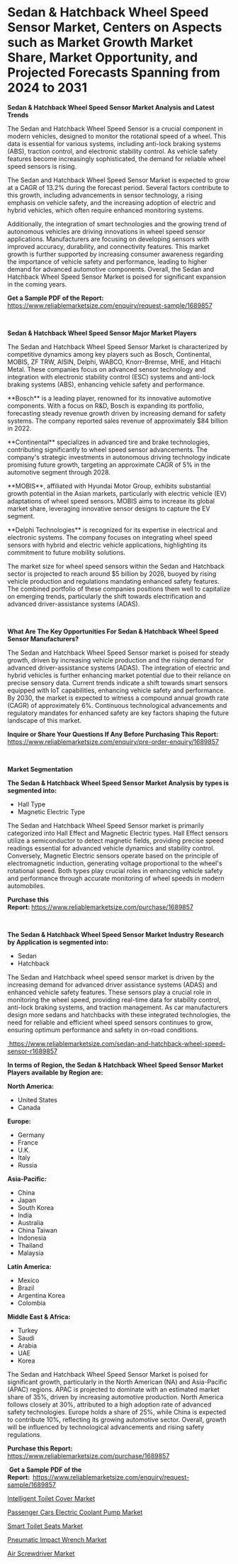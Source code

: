 <p><h1>Sedan & Hatchback Wheel Speed Sensor Market, Centers on Aspects such as Market Growth Market Share, Market Opportunity, and Projected Forecasts Spanning from 2024 to 2031</h1></p><p><strong>Sedan & Hatchback Wheel Speed Sensor Market Analysis and Latest Trends</strong></p>
<p><p>The Sedan and Hatchback Wheel Speed Sensor is a crucial component in modern vehicles, designed to monitor the rotational speed of a wheel. This data is essential for various systems, including anti-lock braking systems (ABS), traction control, and electronic stability control. As vehicle safety features become increasingly sophisticated, the demand for reliable wheel speed sensors is rising.</p><p>The Sedan and Hatchback Wheel Speed Sensor Market is expected to grow at a CAGR of 13.2% during the forecast period. Several factors contribute to this growth, including advancements in sensor technology, a rising emphasis on vehicle safety, and the increasing adoption of electric and hybrid vehicles, which often require enhanced monitoring systems. </p><p>Additionally, the integration of smart technologies and the growing trend of autonomous vehicles are driving innovations in wheel speed sensor applications. Manufacturers are focusing on developing sensors with improved accuracy, durability, and connectivity features. This market growth is further supported by increasing consumer awareness regarding the importance of vehicle safety and performance, leading to higher demand for advanced automotive components. Overall, the Sedan and Hatchback Wheel Speed Sensor Market is poised for significant expansion in the coming years.</p></p>
<p><strong>Get a Sample PDF of the Report:&nbsp;</strong> <a href="https://www.reliablemarketsize.com/enquiry/request-sample/1689857?utm_campaign=1464&utm_medium=2&utm_source=Github&utm_content=ia&utm_term=17102024&utm_id=sedan-hatchback-wheel-speed-sensor">https://www.reliablemarketsize.com/enquiry/request-sample/1689857</a></p>
<p>&nbsp;</p>
<p><strong>Sedan & Hatchback Wheel Speed Sensor Major Market Players</strong></p>
<p><p>The Sedan and Hatchback Wheel Speed Sensor Market is characterized by competitive dynamics among key players such as Bosch, Continental, MOBIS, ZF TRW, AISIN, Delphi, WABCO, Knorr-Bremse, MHE, and Hitachi Metal. These companies focus on advanced sensor technology and integration with electronic stability control (ESC) systems and anti-lock braking systems (ABS), enhancing vehicle safety and performance.</p><p>**Bosch** is a leading player, renowned for its innovative automotive components. With a focus on R&D, Bosch is expanding its portfolio, forecasting steady revenue growth driven by increasing demand for safety systems. The company reported sales revenue of approximately $84 billion in 2022.</p><p>**Continental** specializes in advanced tire and brake technologies, contributing significantly to wheel speed sensor advancements. The company's strategic investments in autonomous driving technology indicate promising future growth, targeting an approximate CAGR of 5% in the automotive segment through 2028.</p><p>**MOBIS**, affiliated with Hyundai Motor Group, exhibits substantial growth potential in the Asian markets, particularly with electric vehicle (EV) adaptations of wheel speed sensors. MOBIS aims to increase its global market share, leveraging innovative sensor designs to capture the EV segment.</p><p>**Delphi Technologies** is recognized for its expertise in electrical and electronic systems. The company focuses on integrating wheel speed sensors with hybrid and electric vehicle applications, highlighting its commitment to future mobility solutions.</p><p>The market size for wheel speed sensors within the Sedan and Hatchback sector is projected to reach around $5 billion by 2026, buoyed by rising vehicle production and regulations mandating enhanced safety features. The combined portfolio of these companies positions them well to capitalize on emerging trends, particularly the shift towards electrification and advanced driver-assistance systems (ADAS).</p></p>
<p>&nbsp;</p>
<p><strong>What Are The Key Opportunities For Sedan & Hatchback Wheel Speed Sensor Manufacturers?</strong></p>
<p><p>The Sedan and Hatchback Wheel Speed Sensor market is poised for steady growth, driven by increasing vehicle production and the rising demand for advanced driver-assistance systems (ADAS). The integration of electric and hybrid vehicles is further enhancing market potential due to their reliance on precise sensory data. Current trends indicate a shift towards smart sensors equipped with IoT capabilities, enhancing vehicle safety and performance. By 2030, the market is expected to witness a compound annual growth rate (CAGR) of approximately 6%. Continuous technological advancements and regulatory mandates for enhanced safety are key factors shaping the future landscape of this market.</p></p>
<p><strong>Inquire or Share Your Questions If Any Before Purchasing This Report:</strong> <a href="https://www.reliablemarketsize.com/enquiry/pre-order-enquiry/1689857?utm_campaign=1464&utm_medium=2&utm_source=Github&utm_content=ia&utm_term=17102024&utm_id=sedan-hatchback-wheel-speed-sensor">https://www.reliablemarketsize.com/enquiry/pre-order-enquiry/1689857</a></p>
<p>&nbsp;</p>
<p><strong>Market Segmentation</strong></p>
<p><strong>The Sedan & Hatchback Wheel Speed Sensor Market Analysis by types is segmented into:</strong></p>
<p><ul><li>Hall Type</li><li>Magnetic Electric Type</li></ul></p>
<p><p>The Sedan and Hatchback Wheel Speed Sensor market is primarily categorized into Hall Effect and Magnetic Electric types. Hall Effect sensors utilize a semiconductor to detect magnetic fields, providing precise speed readings essential for advanced vehicle dynamics and stability control. Conversely, Magnetic Electric sensors operate based on the principle of electromagnetic induction, generating voltage proportional to the wheel's rotational speed. Both types play crucial roles in enhancing vehicle safety and performance through accurate monitoring of wheel speeds in modern automobiles.</p></p>
<p><strong>Purchase this Report:&nbsp;</strong><a href="https://www.reliablemarketsize.com/purchase/1689857?utm_campaign=1464&utm_medium=2&utm_source=Github&utm_content=ia&utm_term=17102024&utm_id=sedan-hatchback-wheel-speed-sensor">https://www.reliablemarketsize.com/purchase/1689857</a></p>
<p>&nbsp;</p>
<p><strong>The Sedan & Hatchback Wheel Speed Sensor Market Industry Research by Application is segmented into:</strong></p>
<p><ul><li>Sedan</li><li>Hatchback</li></ul></p>
<p><p>The Sedan and Hatchback wheel speed sensor market is driven by the increasing demand for advanced driver assistance systems (ADAS) and enhanced vehicle safety features. These sensors play a crucial role in monitoring the wheel speed, providing real-time data for stability control, anti-lock braking systems, and traction management. As car manufacturers design more sedans and hatchbacks with these integrated technologies, the need for reliable and efficient wheel speed sensors continues to grow, ensuring optimum performance and safety in on-road conditions.</p></p>
<p><a href="https://www.reliablemarketsize.com/sedan-and-hatchback-wheel-speed-sensor-r1689857?utm_campaign=1464&utm_medium=2&utm_source=Github&utm_content=ia&utm_term=17102024&utm_id=sedan-hatchback-wheel-speed-sensor">&nbsp;https://www.reliablemarketsize.com/sedan-and-hatchback-wheel-speed-sensor-r1689857</a></p>
<p><strong>In terms of Region, the Sedan & Hatchback Wheel Speed Sensor Market Players available by Region are:</strong></p>
<p>
    <p> <strong> North America: </strong>
        <ul>
            <li>United States</li>
            <li>Canada</li>
        </ul>
        </p> 
    <p> <strong> Europe: </strong>
        <ul>
            <li>Germany</li>
            <li>France</li>
            <li>U.K.</li>
            <li>Italy</li>
            <li>Russia</li>
        </ul>
        </p> 
    <p> <strong> Asia-Pacific: </strong>
        <ul>
            <li>China</li>
            <li>Japan</li>
            <li>South Korea</li>
            <li>India</li>
            <li>Australia</li>
            <li>China Taiwan</li>
            <li>Indonesia</li>
            <li>Thailand</li>
            <li>Malaysia</li>
        </ul>
        </p> 
    <p> <strong> Latin America: </strong>
        <ul>
            <li>Mexico</li>
            <li>Brazil</li>
            <li>Argentina Korea</li>
            <li>Colombia</li>
        </ul>
        </p> 
    <p> <strong> Middle East & Africa: </strong>
        <ul>
            <li>Turkey</li>
            <li>Saudi</li>
            <li>Arabia</li>
            <li>UAE</li>
            <li>Korea</li>
        </ul>
    </p>
    </p>
<p><p>The Sedan and Hatchback Wheel Speed Sensor Market is poised for significant growth, particularly in the North American (NA) and Asia-Pacific (APAC) regions. APAC is projected to dominate with an estimated market share of 35%, driven by increasing automotive production. North America follows closely at 30%, attributed to a high adoption rate of advanced safety technologies. Europe holds a share of 25%, while China is expected to contribute 10%, reflecting its growing automotive sector. Overall, growth will be influenced by technological advancements and rising safety regulations.</p></p>
<p><strong>Purchase this Report: </strong><a href="https://www.reliablemarketsize.com/purchase/1689857?utm_campaign=1464&utm_medium=2&utm_source=Github&utm_content=ia&utm_term=17102024&utm_id=sedan-hatchback-wheel-speed-sensor">https://www.reliablemarketsize.com/purchase/1689857</a></p>
<p>&nbsp;<strong>Get a Sample PDF of the Report:&nbsp;&nbsp;</strong><a href="https://www.reliablemarketsize.com/enquiry/request-sample/1689857?utm_campaign=1464&utm_medium=2&utm_source=Github&utm_content=ia&utm_term=17102024&utm_id=sedan-hatchback-wheel-speed-sensor">https://www.reliablemarketsize.com/enquiry/request-sample/1689857</a></p>
<p><strong></strong></p>
<p><p><a href="https://www.linkedin.com/pulse/investing-intelligent-toilet-cover-market-trends-leading-products-19rqf?utm_campaign=1464&utm_medium=2&utm_source=Github&utm_content=ia&utm_term=17102024&utm_id=sedan-hatchback-wheel-speed-sensor">Intelligent Toilet Cover Market</a></p><p><a href="https://github.com/lmorisekv5e/Market-Research-Report-List-1/blob/main/passenger-cars-electric-coolant-pump-market.md?utm_campaign=1464&utm_medium=2&utm_source=Github&utm_content=ia&utm_term=17102024&utm_id=sedan-hatchback-wheel-speed-sensor">Passenger Cars Electric Coolant Pump Market</a></p><p><a href="https://www.linkedin.com/pulse/market-leaders-laggards-global-smart-toilet-seats-trends-t9ebf?utm_campaign=1464&utm_medium=2&utm_source=Github&utm_content=ia&utm_term=17102024&utm_id=sedan-hatchback-wheel-speed-sensor">Smart Toilet Seats Market</a></p><p><a href="https://issuu.com/reportprime-2/docs/pneumatic-impact-wrench-market-size_256b6e400e493a?utm_campaign=1464&utm_medium=2&utm_source=Github&utm_content=ia&utm_term=17102024&utm_id=sedan-hatchback-wheel-speed-sensor">Pneumatic Impact Wrench Market</a></p><p><a href="https://issuu.com/reportprime-2/docs/air-screwdriver-market-size-2030.pp_ae875db7e53fcd?utm_campaign=1464&utm_medium=2&utm_source=Github&utm_content=ia&utm_term=17102024&utm_id=sedan-hatchback-wheel-speed-sensor">Air Screwdriver Market</a></p></p>